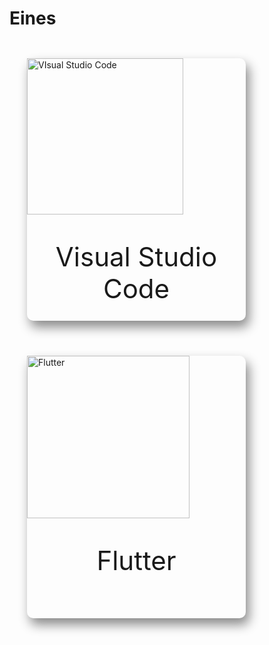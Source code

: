 <!-- TITLE: 1. Home -->
# Eines

<div>
	<div style="float: left; box-shadow: 5px 10px 18px #888888; border-radius: 10px; margin: 2em; height: 30em; width: 25em">
		<a href="https://wiki-js-epl.herokuapp.com/visual-studio-code"><img width="250" alt="VIsual Studio Code" src="https://mospaw.com/wp-content/uploads/2018/07/Visual_Studio_code_logo-274x300.png"></a> 
		<p style="font-size: 3em; text-align: center">Visual Studio Code</p>
	</div>
	<div style="float: left; box-shadow: 5px 10px 18px #888888; border-radius: 10px;  margin: 2em; height: 30em; width: 25em">
		<a href="https://wiki-js-epl.herokuapp.com/flutter"><img width="260" alt="Flutter" src="https://cdn-images-1.medium.com/max/1200/1*5-aoK8IBmXve5whBQM90GA.png"></a>	
		<p style="font-size: 3em; text-align: center">Flutter</p>
	</div>

</div>
